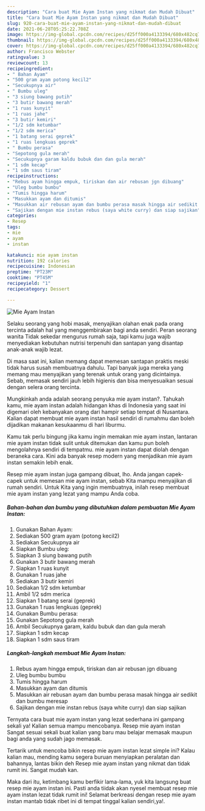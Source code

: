 ```yaml
---
description: "Cara buat Mie Ayam Instan yang nikmat dan Mudah Dibuat"
title: "Cara buat Mie Ayam Instan yang nikmat dan Mudah Dibuat"
slug: 920-cara-buat-mie-ayam-instan-yang-nikmat-dan-mudah-dibuat
date: 2021-06-28T05:25:22.708Z
image: https://img-global.cpcdn.com/recipes/d25ff000a4133394/680x482cq70/mie-ayam-instan-foto-resep-utama.jpg
thumbnail: https://img-global.cpcdn.com/recipes/d25ff000a4133394/680x482cq70/mie-ayam-instan-foto-resep-utama.jpg
cover: https://img-global.cpcdn.com/recipes/d25ff000a4133394/680x482cq70/mie-ayam-instan-foto-resep-utama.jpg
author: Francisco Webster
ratingvalue: 3
reviewcount: 13
recipeingredient:
- " Bahan Ayam"
- "500 gram ayam potong kecil2"
- "Secukupnya air"
- " Bumbu uleg"
- "3 siung bawang putih"
- "3 butir bawang merah"
- "1 ruas kunyit"
- "1 ruas jahe"
- "3 butir kemiri"
- "1/2 sdm ketumbar"
- "1/2 sdm merica"
- "1 batang serai geprek"
- "1 ruas lengkuas geprek"
- " Bumbu perasa"
- "Sepotong gula merah"
- "Secukupnya garam kaldu bubuk dan dan gula merah"
- "1 sdm kecap"
- "1 sdm saus tiram"
recipeinstructions:
- "Rebus ayam hingga empuk, tiriskan dan air rebusan jgn dibuang"
- "Uleg bumbu bumbu"
- "Tumis hingga harum"
- "Masukkan ayam dan ditumis"
- "Masukkan air rebusan ayam dan bumbu perasa masak hingga air sedikit dan bumbu meresap"
- "Sajikan dengan mie instan rebus (saya white curry) dan siap sajikan"
categories:
- Resep
tags:
- mie
- ayam
- instan

katakunci: mie ayam instan 
nutrition: 192 calories
recipecuisine: Indonesian
preptime: "PT23M"
cooktime: "PT45M"
recipeyield: "1"
recipecategory: Dessert

---
```



![Mie Ayam Instan](https://img-global.cpcdn.com/recipes/d25ff000a4133394/680x482cq70/mie-ayam-instan-foto-resep-utama.jpg)

Selaku seorang yang hobi masak, menyajikan olahan enak pada orang tercinta adalah hal yang menggembirakan bagi anda sendiri. Peran seorang  wanita Tidak sekedar mengurus rumah saja, tapi kamu juga wajib menyediakan kebutuhan nutrisi terpenuhi dan santapan yang disantap anak-anak wajib lezat.

Di masa  saat ini, kalian memang dapat memesan santapan praktis meski tidak harus susah membuatnya dahulu. Tapi banyak juga mereka yang memang mau menyajikan yang terenak untuk orang yang dicintainya. Sebab, memasak sendiri jauh lebih higienis dan bisa menyesuaikan sesuai dengan selera orang tercinta. 



Mungkinkah anda adalah seorang penyuka mie ayam instan?. Tahukah kamu, mie ayam instan adalah hidangan khas di Indonesia yang saat ini digemari oleh kebanyakan orang dari hampir setiap tempat di Nusantara. Kalian dapat membuat mie ayam instan hasil sendiri di rumahmu dan boleh dijadikan makanan kesukaanmu di hari liburmu.

Kamu tak perlu bingung jika kamu ingin memakan mie ayam instan, lantaran mie ayam instan tidak sulit untuk ditemukan dan kamu pun boleh mengolahnya sendiri di tempatmu. mie ayam instan dapat diolah dengan beraneka cara. Kini ada banyak resep modern yang menjadikan mie ayam instan semakin lebih enak.

Resep mie ayam instan juga gampang dibuat, lho. Anda jangan capek-capek untuk memesan mie ayam instan, sebab Kita mampu menyajikan di rumah sendiri. Untuk Kita yang ingin membuatnya, inilah resep membuat mie ayam instan yang lezat yang mampu Anda coba.

<!--inarticleads1-->

##### Bahan-bahan dan bumbu yang dibutuhkan dalam pembuatan Mie Ayam Instan:

1. Gunakan  Bahan Ayam:
1. Sediakan 500 gram ayam (potong kecil2)
1. Sediakan Secukupnya air
1. Siapkan  Bumbu uleg:
1. Siapkan 3 siung bawang putih
1. Gunakan 3 butir bawang merah
1. Siapkan 1 ruas kunyit
1. Gunakan 1 ruas jahe
1. Sediakan 3 butir kemiri
1. Sediakan 1/2 sdm ketumbar
1. Ambil 1/2 sdm merica
1. Siapkan 1 batang serai (geprek)
1. Gunakan 1 ruas lengkuas (geprek)
1. Gunakan  Bumbu perasa:
1. Gunakan Sepotong gula merah
1. Ambil Secukupnya garam, kaldu bubuk dan dan gula merah
1. Siapkan 1 sdm kecap
1. Siapkan 1 sdm saus tiram




<!--inarticleads2-->

##### Langkah-langkah membuat Mie Ayam Instan:

1. Rebus ayam hingga empuk, tiriskan dan air rebusan jgn dibuang
1. Uleg bumbu bumbu
1. Tumis hingga harum
1. Masukkan ayam dan ditumis
1. Masukkan air rebusan ayam dan bumbu perasa masak hingga air sedikit dan bumbu meresap
1. Sajikan dengan mie instan rebus (saya white curry) dan siap sajikan




Ternyata cara buat mie ayam instan yang lezat sederhana ini gampang sekali ya! Kalian semua mampu mencobanya. Resep mie ayam instan Sangat sesuai sekali buat kalian yang baru mau belajar memasak maupun bagi anda yang sudah jago memasak.

Tertarik untuk mencoba bikin resep mie ayam instan lezat simple ini? Kalau kalian mau, mending kamu segera buruan menyiapkan peralatan dan bahannya, lantas bikin deh Resep mie ayam instan yang nikmat dan tidak rumit ini. Sangat mudah kan. 

Maka dari itu, ketimbang kamu berfikir lama-lama, yuk kita langsung buat resep mie ayam instan ini. Pasti anda tiidak akan nyesel membuat resep mie ayam instan lezat tidak rumit ini! Selamat berkreasi dengan resep mie ayam instan mantab tidak ribet ini di tempat tinggal kalian sendiri,ya!.

